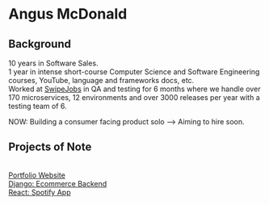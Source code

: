 <h1>Angus McDonald</>
<h2>Background</h2>
10 years in Software Sales.<br>
1 year in intense short-course Computer Science and Software Engineering courses, YouTube, language and frameworks docs, etc.<br>
Worked at <a href="https://www.swipejobs.com/">SwipeJobs</a> in QA and testing for 6 months where we handle over 170 microservices, 12 environments and over 3000 releases per year with a testing team of 6.<br>

NOW: Building a consumer facing product solo --> Aiming to hire soon.

<h2>Projects of Note</h2><br>
<a href="https://angus-mcdonald-portfolio-website.netlify.app/">Portfolio Website</a><br>
<a href="https://github.com/banga87/storefront3_v2">Django: Ecommerce Backend</a><br>
<a href="https://github.com/banga87/spotify-clone-2">React: Spotify App</a><br>
<br>
<!---
banga87/banga87 is a ✨ special ✨ repository because its `README.md` (this file) appears on your GitHub profile.
You can click the Preview link to take a look at your changes.
--->


